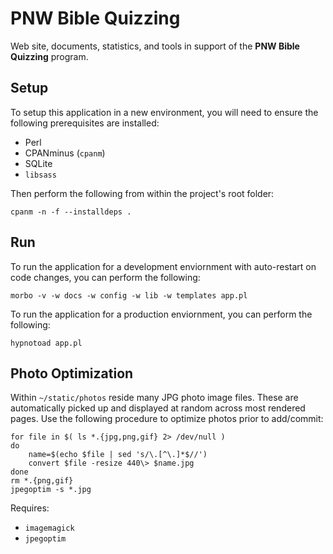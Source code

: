# PNW Bible Quizzing

Web site, documents, statistics, and tools in support of the **PNW Bible
Quizzing** program.

## Setup

To setup this application in a new environment, you will need to ensure the
following prerequisites are installed:

- Perl
- CPANminus (`cpanm`)
- SQLite
- `libsass`

Then perform the following from within the project's root folder:

    cpanm -n -f --installdeps .

## Run

To run the application for a development enviornment with auto-restart on code
changes, you can perform the following:

    morbo -v -w docs -w config -w lib -w templates app.pl

To run the application for a production enviornment, you can perform the
following:

    hypnotoad app.pl

## Photo Optimization

Within `~/static/photos` reside many JPG photo image files. These are
automatically picked up and displayed at random across most rendered pages.
Use the following procedure to optimize photos prior to add/commit:

    for file in $( ls *.{jpg,png,gif} 2> /dev/null )
    do
        name=$(echo $file | sed 's/\.[^\.]*$//')
        convert $file -resize 440\> $name.jpg
    done
    rm *.{png,gif}
    jpegoptim -s *.jpg

Requires:

- `imagemagick`
- `jpegoptim`
